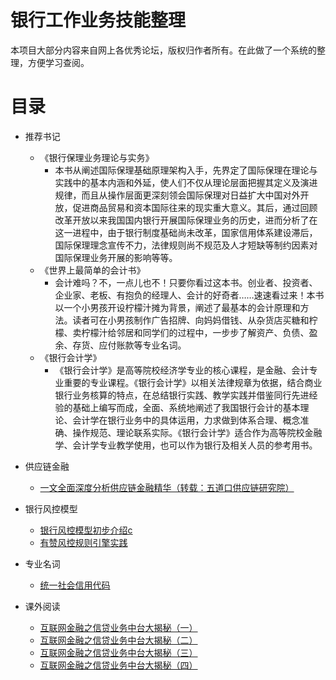 # 银行工作业务技能整理

本项目大部分内容来自网上各优秀论坛，版权归作者所有。在此做了一个系统的整理，方便学习查阅。

目录
====

* 推荐书记
     * 《银行保理业务理论与实务》
        * 本书从阐述国际保理基础原理架构入手，先界定了国际保理在理论与实践中的基本内涵和外延，使人们不仅从理论层面把握其定义及演进规律，而且从操作层面更深刻领会国际保理对日益扩大中国对外开放，促进商品贸易和资本国际往来的现实重大意义。其后，通过回顾改革开放以来我国国内银行开展国际保理业务的历史，进而分析了在这一进程中，由于银行制度基础尚未改革，国家信用体系建设滞后，国际保理理念宣传不力，法律规则尚不规范及人才短缺等制约因素对国际保理业务开展的影响等等。
     * 《世界上最简单的会计书》
        * 会计难吗？不，一点儿也不！只要你看过这本书。创业者、投资者、企业家、老板、有抱负的经理人、会计的好奇者……速速看过来！本书以一个小男孩开设柠檬汁摊为背景，阐述了最基本的会计原理和方法。读者可在小男孩制作广告招牌、向妈妈借钱、从杂货店买糖和柠檬、卖柠檬汁给邻居和同学们的过程中，一步步了解资产、负债、盈余、存货、应付账款等专业名词。
     * 《银行会计学》
        * 《银行会计学》是高等院校经济学专业的核心课程，是金融、会计专业重要的专业课程。《银行会计学》以相关法律规章为依据，结合商业银行业务核算的特点，在总结银行实践、教学实践并借鉴同行先进经验的基础上编写而成，全面、系统地阐述了我国银行会计的基本理论、会计学在银行业务中的具体运用，力求做到体系合理、概念准确、操作规范、理论联系实际。《银行会计学》适合作为高等院校金融学、会计学专业教学使用，也可以作为银行及相关人员的参考用书。

* 供应链金融

     * <a href="https://github.com/Mein-Augenstern/Bank-Job-Guide/blob/main/docs/%E4%B8%80%E6%96%87%E5%85%A8%E9%9D%A2%E6%B7%B1%E5%BA%A6%E5%88%86%E6%9E%90%E4%BE%9B%E5%BA%94%E9%93%BE%E9%87%91%E8%9E%8D%E7%B2%BE%E5%8D%8E.md">一文全面深度分析供应链金融精华（转载：五道口供应链研究院）</a>

* 银行风控模型

    * <a href="">银行风控模型初步介绍c</a>
    * <a href="https://tech.youzan.com/rules-engine/">有赞风控规则引擎实践</a>

* 专业名词

    * <a href="https://github.com/Mein-Augenstern/Bank-Job-Guide/blob/main/docs/noun/society/%E7%BB%9F%E4%B8%80%E7%A4%BE%E4%BC%9A%E4%BF%A1%E7%94%A8%E4%BB%A3%E7%A0%81.md">统一社会信用代码</a>

* 课外阅读
    * <a href="https://zhuanlan.zhihu.com/p/163783197">互联网金融之信贷业务中台大揭秘（一）</a>
    * <a href="https://zhuanlan.zhihu.com/p/163783994">互联网金融之信贷业务中台大揭秘（二）</a>
    * <a href="https://zhuanlan.zhihu.com/p/188608807">互联网金融之信贷业务中台大揭秘（三）</a>
    * <a href="https://zhuanlan.zhihu.com/p/347892998">互联网金融之信贷业务中台大揭秘（四）</a>


